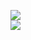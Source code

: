 [![](https://img.shields.io/badge/Made%20With-Github%20Spray-lightgrey.svg?style=for-the-badge&logo=github)](https://github.com/Annihil/github-spray#7271)  
[![](https://i.imgur.com/2DrTn0Z.gif)](https://github.com/Annihil/github-spray)